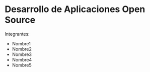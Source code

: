 # Desarrollo de Aplicaciones Open Source
Integrantes:
- Nombre1  
- Nombre2  
- Nombre3  
- Nombre4  
- Nombre5  
